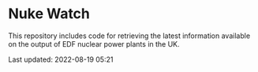 # Nuke Watch

This repository includes code for retrieving the latest information available on the output of EDF nuclear power plants in the UK.

Last updated: 2022-08-19 05:21